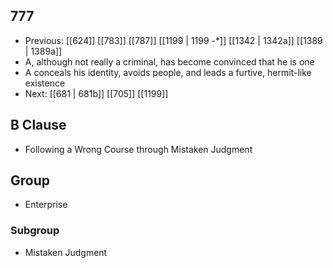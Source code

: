 ## 777
- Previous: [[624]] [[783]] [[787]] [[1199 | 1199 -*]] [[1342 | 1342a]] [[1389 | 1389a]] 
- A, although not really a criminal, has become convinced that he is one
- A conceals his identity, avoids people, and leads a furtive, hermit-like existence
- Next: [[681 | 681b]] [[705]] [[1199]] 

## B Clause
- Following a Wrong Course through Mistaken Judgment

## Group
- Enterprise

### Subgroup
- Mistaken Judgment

